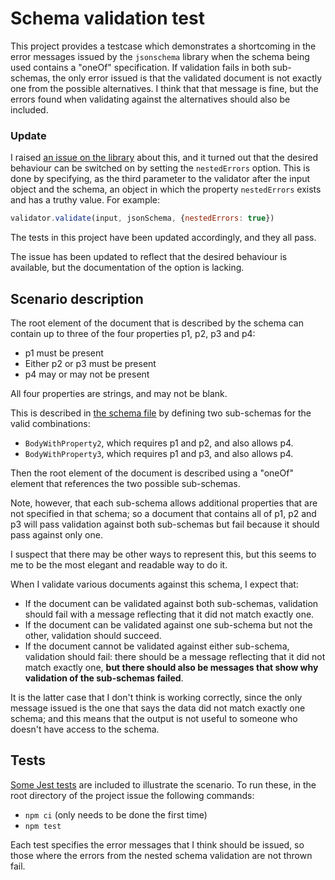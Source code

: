 # Schema validation test

This project provides a testcase which demonstrates a shortcoming in the error messages
issued by the `jsonschema` library when the schema being used contains a "oneOf"
specification. If validation fails in both sub-schemas, the only error issued is that
the validated document is not exactly one from the possible alternatives. I think that
that message is fine, but the errors found when validating against the alternatives should
also be included.

### Update

I raised [an issue on the library](https://github.com/tdegrunt/jsonschema/issues/309) about this, 
and it turned out that the desired behaviour can be switched on by setting the `nestedErrors` 
option. This is done by specifying, as the third parameter to the validator after the input object
and the schema, an object in which the property `nestedErrors` exists and has a truthy value. 
For example:

```javascript
validator.validate(input, jsonSchema, {nestedErrors: true})
```
The tests in this project have been updated accordingly, and they all pass.

The issue has been updated to reflect that the desired behaviour is available, but the documentation
of the option is lacking.

## Scenario description

The root element of the document that is described by the schema can contain up to three of the four
properties p1, p2, p3 and p4:
* p1 must be present
* Either p2 or p3 must be present
* p4 may or may not be present

All four properties are strings, and may not be blank.

This is described in [the schema file](schema.json) by defining two sub-schemas for the valid
combinations:
* `BodyWithProperty2`, which requires p1 and p2, and also allows p4.
* `BodyWithProperty3`, which requires p1 and p3, and also allows p4.

Then the root element of the document is described using a "oneOf" element that references the
two possible sub-schemas.

Note, however, that each sub-schema allows additional properties that are not specified in that 
schema; so a document that contains all of p1, p2 and p3 will pass validation against both 
sub-schemas but fail because it should pass against only one.

I suspect that there may be other ways to represent this, but this seems to me to be the most
elegant and readable way to do it.

When I validate various documents against this schema, I expect that:
* If the document can be validated against both sub-schemas, validation should fail with a message
reflecting that it did not match exactly one.
* If the document can be validated against one sub-schema but not the other, validation should
succeed.
* If the document cannot be validated against either sub-schema, validation should fail: there
should be a message reflecting that it did not match exactly one, **but there should also be
messages that show why validation of the sub-schemas failed**.

It is the latter case that I don't think is working correctly, since the only message issued is the
one that says the data did not match exactly one schema; and this means that the output is not
useful to someone who doesn't have access to the schema.

## Tests

[Some Jest tests](schema.test.js) are included to illustrate the scenario. 
To run these, in the root directory of the project issue the following commands:
* `npm ci` (only needs to be done the first time)
* `npm test`

Each test specifies the error messages that I think should be issued, so those where the errors
from the nested schema validation are not thrown fail. 
